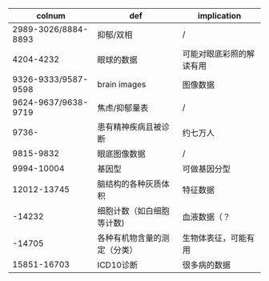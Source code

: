 | colnum              | def                          | implication              |
| ------------------- | ---------------------------- | ------------------------ |
| 2989-3026/8884-8893 | 抑郁/双相                    | /                        |
| 4204-4232           | 眼球的数据                   | 可能对眼底彩照的解读有用 |
| 9326-9333/9587-9598 | brain images                 | 图像数据                 |
| 9624-9637/9638-9719 | 焦虑/抑郁量表                | /                        |
| 9736-               | 患有精神疾病且被诊断         | 约七万人                 |
| 9815-9832           | 眼底图像数据                 | /                        |
| 9994-10004          | 基因型                       | 可做基因分型             |
| 12012-13745         | 脑结构的各种灰质体积         | 特征数据                 |
| -14232              | 细胞计数（如白细胞等计数)    | 血液数据（？             |
| -14705              | 各种有机物含量的测定（分类） | 生物体表征，可能有用     |
| 15851-16703         | ICD10诊断                    | 很多病的数据             |


